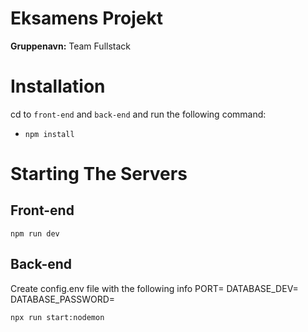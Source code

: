 # Eksamens Projekt
**Gruppenavn:** Team Fullstack

# Installation
cd to ``front-end`` and ``back-end`` and run the following command:
* ```npm install```

# Starting The Servers

## Front-end
```npm run dev```

## Back-end
Create config.env file with the following info
PORT=
DATABASE_DEV=
DATABASE_PASSWORD=

```npx run start:nodemon```
